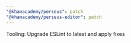 ```yaml
---
"@khanacademy/perseus": patch
"@khanacademy/perseus-editor": patch
---
```


Tooling: Upgrade ESLint to latest and apply fixes
